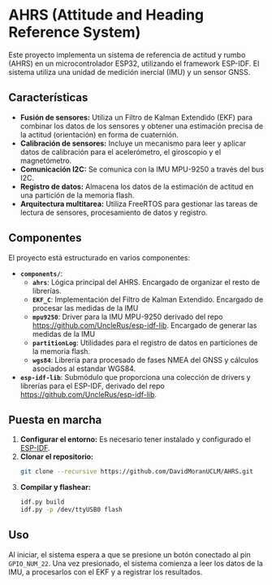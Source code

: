 # AHRS (Attitude and Heading Reference System)

Este proyecto implementa un sistema de referencia de actitud y rumbo (AHRS) en un microcontrolador ESP32, utilizando el framework ESP-IDF. El sistema utiliza una unidad de medición inercial (IMU) y un sensor GNSS.

## Características

- **Fusión de sensores:** Utiliza un Filtro de Kalman Extendido (EKF) para combinar los datos de los sensores y obtener una estimación precisa de la actitud (orientación) en forma de cuaternión.
- **Calibración de sensores:** Incluye un mecanismo para leer y aplicar datos de calibración para el acelerómetro, el giroscopio y el magnetómetro.
- **Comunicación I2C:** Se comunica con la IMU MPU-9250 a través del bus I2C.
- **Registro de datos:** Almacena los datos de la estimación de actitud en una partición de la memoria flash.
- **Arquitectura multitarea:** Utiliza FreeRTOS para gestionar las tareas de lectura de sensores, procesamiento de datos y registro.

## Componentes

El proyecto está estructurado en varios componentes:

- **`components/`**:
  - **`ahrs`**: Lógica principal del AHRS. Encargado de organizar el resto de librerías.
  - **`EKF_C`**: Implementación del Filtro de Kalman Extendido. Encargado de procesar las medidas de la IMU
  - **`mpu9250`**: Driver para la IMU MPU-9250 derivado del repo https://github.com/UncleRus/esp-idf-lib. Encargado de generar las medidas de la IMU
  - **`partitionLog`**: Utilidades para el registro de datos en particiones de la memoria flash.
  - **`wgs84`**: Librería para procesado de fases NMEA del GNSS y cálculos asociados al estandar WGS84.
- **`esp-idf-lib`**: Submódulo que proporciona una colección de drivers y librerías para el ESP-IDF, derivado del repo https://github.com/UncleRus/esp-idf-lib.

## Puesta en marcha

1.  **Configurar el entorno:** Es necesario tener instalado y configurado el [ESP-IDF](https://docs.espressif.com/projects/esp-idf/en/latest/esp32/get-started/index.html).
2.  **Clonar el repositorio:**
    ```bash
    git clone --recursive https://github.com/DavidMoranUCLM/AHRS.git
    ```
3.  **Compilar y flashear:**
    ```bash
    idf.py build
    idf.py -p /dev/ttyUSB0 flash
    ```

## Uso

Al iniciar, el sistema espera a que se presione un botón conectado al pin `GPIO_NUM_22`. Una vez presionado, el sistema comienza a leer los datos de la IMU, a procesarlos con el EKF y a registrar los resultados.
